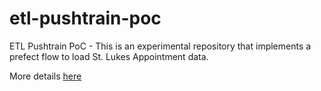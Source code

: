 # etl-pushtrain-poc
ETL Pushtrain PoC - This is an experimental repository that implements a prefect flow to load St. Lukes Appointment data.

More details [here](https://www.notion.so/Push-Train-ETL-eb0388d0784846b8b352705b9fd1beb3)
